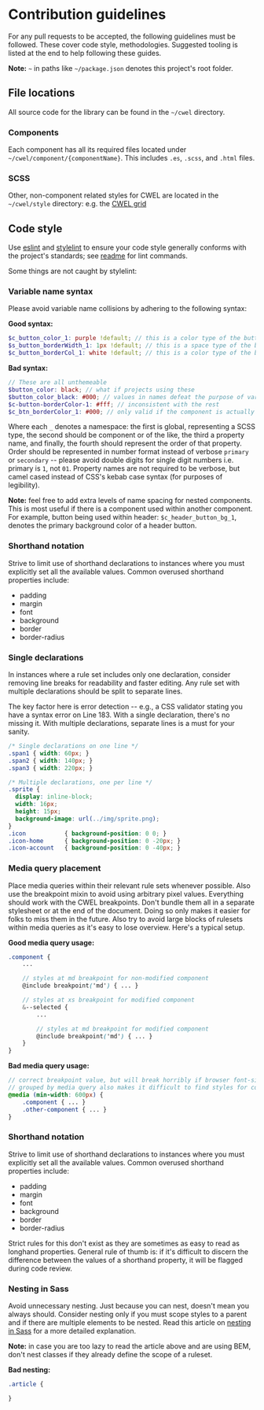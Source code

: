 # Contribution guidelines

For any pull requests to be accepted, the following guidelines must be followed.
These cover code style, methodologies. Suggested tooling is listed at the end
to help following these guides.

**Note:** `~` in paths like `~/package.json` denotes this project's root folder.


## File locations

All source code for the library can be found in the `~/cwel` directory.

### Components

Each component has all its required files located under
`~/cwel/component/{componentName}`. This includes `.es`, `.scss`, and `.html`
files.

### SCSS

Other, non-component related styles for CWEL are located in the `~/cwel/style`
directory: e.g. the [CWEL grid](grid-docs)


## Code style

Use [eslint](eslint) and [stylelint](stylelint) to ensure your code style
generally conforms with the project's standards; see [readme](readme) for lint
commands.

Some things are not caught by stylelint:

### Variable name syntax

Please avoid variable name collisions by adhering to the following syntax:

**Good syntax:**

``` scss
$c_button_color_1: purple !default; // this is a color type of the button
$s_button_borderWidth_1: 1px !default; // this is a space type of the button
$c_button_borderCol_1: white !default; // this is a color type of the button
```

**Bad syntax:**

``` scss
// These are all unthemeable
$button_color: black; // what if projects using these
$button_color_black: #000; // values in names defeat the purpose of variables
$c-button-borderColor-1: #fff; // inconsistent with the rest
$c_btn_borderColor_1: #000; // only valid if the component is actually called `btn`
```

Where each `_` denotes a namespace: the first is global, representing a SCSS
type, the second should be component or of the like, the third a property name,
and finally, the fourth should represent the order of that property. Order
should be represented in number format instead of verbose `primary` or
`secondary` -- please avoid double digits for single digit numbers i.e. primary
is `1`, not `01`. Property names are not required to be verbose, but camel cased
instead of CSS's kebab case syntax (for purposes of legibility).

**Note:** feel free to add extra levels of name spacing for nested components.
This is most useful if there is a component used within another component.
For example, button being used within header: `$c_header_button_bg_1`, denotes
the primary background color of a header button.

### Shorthand notation

Strive to limit use of shorthand declarations to instances where you must
explicitly set all the available values. Common overused shorthand
properties include:

- padding
- margin
- font
- background
- border
- border-radius

### Single declarations

In instances where a rule set includes only one declaration, consider removing
line breaks for readability and faster editing. Any rule set with multiple
declarations should be split to separate lines.

The key factor here is error detection -- e.g., a CSS validator stating you
have a syntax error on Line 183. With a single declaration, there's no missing
it. With multiple declarations, separate lines is a must for your sanity.

``` css
/* Single declarations on one line */
.span1 { width: 60px; }
.span2 { width: 140px; }
.span3 { width: 220px; }

/* Multiple declarations, one per line */
.sprite {
  display: inline-block;
  width: 16px;
  height: 15px;
  background-image: url(../img/sprite.png);
}
.icon           { background-position: 0 0; }
.icon-home      { background-position: 0 -20px; }
.icon-account   { background-position: 0 -40px; }
```

### Media query placement

Place media queries within their relevant rule sets whenever possible. Also
use the breakpoint mixin to avoid using arbitrary pixel values. Everything
should work with the CWEL breakpoints. Don't bundle them all in a separate
stylesheet or at the end of the document. Doing so only makes it easier for
folks to miss them in the future. Also try to avoid large blocks of rulesets
within media queries as it's easy to lose overview. Here's a typical setup.

**Good media query usage:**

``` scss
.component {
	...

	// styles at md breakpoint for non-modified component
	@include breakpoint('md') { ... }

	// styles at xs breakpoint for modified component
	&--selected {
		...

		// styles at md breakpoint for modified component
		@include breakpoint('md') { ... }
	}
}
```

**Bad media query usage:**

``` scss
// correct breakpoint value, but will break horribly if browser font-size changed by user or breakpoints changed in the spec.
// grouped by media query also makes it difficult to find styles for components.
@media (min-width: 600px) {
	.component { ... }
	.other-component { ... }
}
```

### Shorthand notation

Strive to limit use of shorthand declarations to instances where you must
explicitly set all the available values. Common overused shorthand
properties include:

- padding
- margin
- font
- background
- border
- border-radius

Strict rules for this don't exist as they are sometimes as easy to read as
longhand properties. General rule of thumb is: if it's difficult to discern the
difference between the values of a shorthand property, it will be flagged
during code review.

### Nesting in Sass

Avoid unnecessary nesting. Just because you can nest, doesn't mean you always
should. Consider nesting only if you must scope styles to a parent and if
there are multiple elements to be nested. Read this article on
[nesting in Sass](http://markdotto.com/2015/07/20/css-nesting/) for
a more detailed explanation.

**Note:** in case you are too lazy to read the article above and are using BEM,
don't nest classes if they already define the scope of a ruleset.

**Bad nesting:**

``` scss
.article {

}
```



[eslint]: https://eslint.org/
[stylelint]: https://stylelint.io/
[readme]: ../README.md
[grid-docs]: https://cwel-team.github.io/cwel/#!/layout/grid
